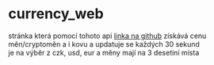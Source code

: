 # currency_web
stránka která pomocí tohoto api [linka na github](https://github.com/fawazahmed0/exchange-api) získává cenu měn/cryptoměn a i kovu a updatuje se každých 30 sekund\
je na výběr z czk, usd, eur a měny mají na 3 desetiní místa
